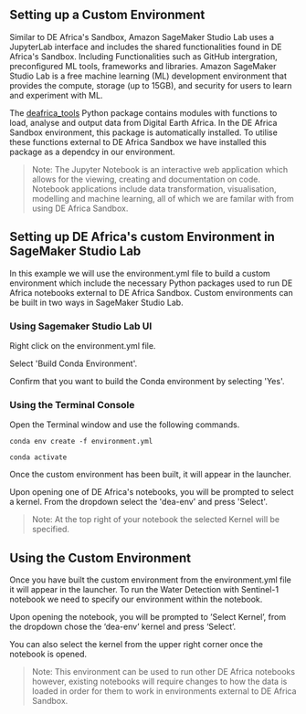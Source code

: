 ## Setting up a Custom Environment 

Similar to DE Africa's Sandbox, Amazon SageMaker Studio Lab uses a JupyterLab interface and includes the shared functionalities found in DE Africa's Sandbox. Including Functionalities such as GitHub intergration, preconfigured ML tools, frameworks and libraries. Amazon SageMaker Studio Lab is a free machine learning (ML) development environment that provides the compute, storage (up to 15GB), and security for users to learn and experiment with ML. 

The [deafrica_tools](https://docs.digitalearthafrica.org/en/latest/sandbox/notebooks/Tools/index.html) Python package contains modules with functions to load, analyse and output data from Digital Earth Africa. In the DE Africa Sandbox environment, this package is automatically installed. To utilise these functions external to DE Africa Sandbox we have installed this package as a dependcy in our environment. 

> Note: The Jupyter Notebook is an interactive web application which allows for the viewing, creating and documentation on code. Notebook applications include data transformation, visualisation, modelling and machine learning, all of which we are familar with from using DE Africa Sandbox.

## Setting up DE Africa's custom Environment in SageMaker Studio Lab

In this example we will use the environment.yml file to build a custom environment which include the necessary Python packages used to run DE Africa notebooks external to DE Africa Sandbox. Custom environments can be built in two ways in SageMaker Studio Lab. 

### Using Sagemaker Studio Lab UI 
Right click on the environment.yml file.

Select 'Build Conda Environment'. 

Confirm that you want to build the Conda environment by selecting 'Yes'. 

### Using the Terminal Console 
Open the Terminal window and use the following commands.

`conda env create -f environment.yml`

`conda activate`

Once the custom environment has been built, it will appear in the launcher. 

Upon opening one of DE Africa's notebooks, you will be prompted to select a kernel. From the dropdown select the 'dea-env' and press 'Select'. 

> Note: At the top right of your notebook the selected Kernel will be specified.

## Using the Custom Environment 

Once you have built the custom environment from the environment.yml file it will appear in the launcher. To run the Water Detection with Sentinel-1 notebook we need to specify our environment within the notebook. 

Upon opening the notebook, you will be prompted to ’Select Kernel’, from the dropdown chose the ‘dea-env’ kernel and press ‘Select’. 

You can also select the kernel from the upper right corner once the notebook is opened. 

> Note: This environment can be used to run other DE Africa notebooks however, existing notebooks will require changes to how the data is loaded in order for them to work in environments external to DE Africa Sandbox.

